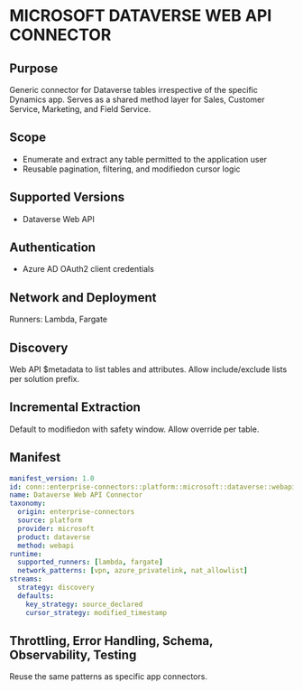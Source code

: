# MICROSOFT DATAVERSE WEB API CONNECTOR

## Purpose
Generic connector for Dataverse tables irrespective of the specific Dynamics app. Serves as a shared method layer for Sales, Customer Service, Marketing, and Field Service.

## Scope
- Enumerate and extract any table permitted to the application user
- Reusable pagination, filtering, and modifiedon cursor logic

## Supported Versions
- Dataverse Web API

## Authentication
- Azure AD OAuth2 client credentials

## Network and Deployment
Runners: Lambda, Fargate

## Discovery
Web API $metadata to list tables and attributes. Allow include/exclude lists per solution prefix.

## Incremental Extraction
Default to modifiedon with safety window. Allow override per table.

## Manifest
```yaml
manifest_version: 1.0
id: conn::enterprise-connectors::platform::microsoft::dataverse::webapi
name: Dataverse Web API Connector
taxonomy:
  origin: enterprise-connectors
  source: platform
  provider: microsoft
  product: dataverse
  method: webapi
runtime:
  supported_runners: [lambda, fargate]
  network_patterns: [vpn, azure_privatelink, nat_allowlist]
streams:
  strategy: discovery
  defaults:
    key_strategy: source_declared
    cursor_strategy: modified_timestamp
```

## Throttling, Error Handling, Schema, Observability, Testing
Reuse the same patterns as specific app connectors.
